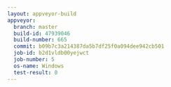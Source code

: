 ```yaml
---
layout: appveyor-build
appveyor:
  branch: master
  build-id: 47939046
  build-number: 665
  commit: b09b7c3a214387da5b7df25f0a094dee942cb501
  job-id: b2d1vldb00yejwct
  job-number: 5
  os-name: Windows
  test-result: 0
---
```

